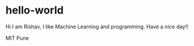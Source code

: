 # hello-world
Hi I am Rishav, I like Machine Learning and programming.
Have a nice day!!


MIT Pune
